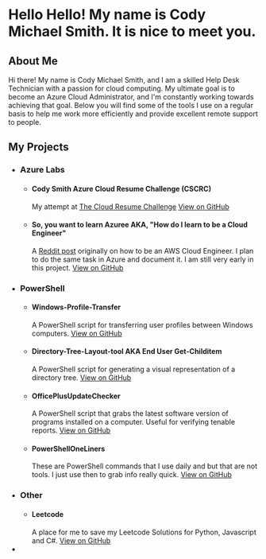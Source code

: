 # Hello Hello! My name is Cody Michael Smith. It is nice to meet you.

## About Me
Hi there! My name is Cody Michael Smith, and I am a skilled Help Desk Technician with a passion for cloud computing. My ultimate goal is to become an Azure Cloud Administrator, and I'm constantly working towards achieving that goal. Below you will find some of the tools I use on a regular basis to help me work more efficiently and provide excellent remote support to people.

## My Projects
- ### Azure Labs
  - #### Cody Smith Azure Cloud Resume Challenge (CSCRC)
    My attempt at [The Cloud Resume Challenge](https://cloudresumechallenge.dev/docs/the-challenge/azure/)
    [View on GitHub](https://github.com/mrcodymichaelsmith/CSCRC)

  - #### So, you want to learn Azuree AKA, "How do I learn to be a Cloud Engineer"
    A [Reddit post](https://www.reddit.com/r/sysadmin/comments/8inzn5/so_you_want_to_learn_aws_aka_how_do_i_learn_to_be/) originally on how to be an AWS Cloud Engineer. I plan to do the same task in Azure and document it. I am still very early in this project. 
   [View on GitHub](https://github.com/mrcodymichaelsmith/HowToAzureEngineer)


- ### PowerShell
  - #### Windows-Profile-Transfer
    A PowerShell script for transferring user profiles between Windows computers.
    [View on GitHub](https://github.com/mrcodymichaelsmith/Windows-Profile-Transfer)

  - #### Directory-Tree-Layout-tool AKA End User Get-Childitem
    A PowerShell script for generating a visual representation of a directory tree.
    [View on GitHub](https://github.com/mrcodymichaelsmith/Directory-Tree-Layout-tool)

  - #### OfficePlusUpdateChecker
    A PowerShell script that grabs the latest software version of programs installed on a computer. Useful for verifying tenable reports.
    [View on GitHub](https://github.com/mrcodymichaelsmith/NeverSleep)

  - #### PowerShellOneLiners
    These are PowerShell commands that I use daily and but that are not tools. I just use then to grab info really quick.
    [View on GitHub](https://github.com/mrcodymichaelsmith/PowerShellOneLiners)

- ### Other
   - #### Leetcode
      A place for me to save my Leetcode Solutions for Python, Javascript and C#.
      [View on GitHub](https://github.com/mrcodymichaelsmith/Cody-Leetcode)
      
- 
  
